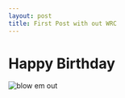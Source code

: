 ```yaml
---
layout: post
title: First Post with out WRC
---
```


# Happy Birthday

![blow em out](https://media.giphy.com/media/zT3ekuKkNRKso/giphy.gif)
